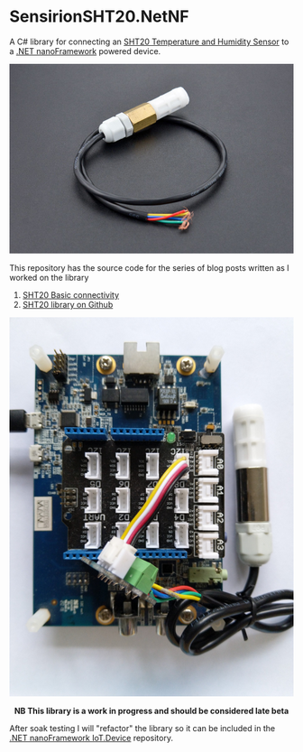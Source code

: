 # SensirionSHT20.NetNF

A C# library for connecting an [SHT20 Temperature and Humidity Sensor](https://www.dfrobot.com/product-1636.html) to a [.NET nanoFramework](https://www.nanoframework.net/) powered device.

![DF Robot SHT20 Sensor](DFRobotSHT20.jpg)

This repository has the source code for the series of blog posts written as I worked on the library

01. [SHT20 Basic connectivity](https://blog.devmobile.co.nz/2023/03/20/net-nanoframework-sht20-basic-connectivity/)
02. [SHT20 library on Github](https://blog.devmobile.co.nz/2023/03/30/net-nanoframework-sht20-library-on-github/)

![STM32F769 Based test harness](SHT20nanoFrameworkTestrig.jpg)


<p align="center">
<b>NB This library is a work in progress and should be considered late beta</b>
</p>

After soak testing I will "refactor" the library so it can be included in the [.NET nanoFramework IoT.Device](https://github.com/nanoframework/nanoFramework.IoT.Device) repository.
